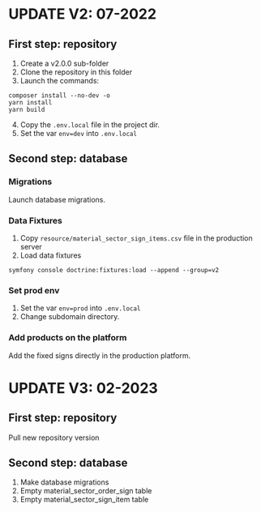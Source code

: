 # UPDATE V2: 07-2022

## First step: repository
1. Create a v2.0.0 sub-folder 
2. Clone the repository in this folder
3. Launch the commands:
```console
composer install --no-dev -o
yarn install
yarn build
```

4. Copy the `.env.local` file in the project dir.
5. Set the var `env=dev` into `.env.local`

## Second step: database

### Migrations
Launch database migrations.

### Data Fixtures
1. Copy `resource/material_sector_sign_items.csv` file in the production server
2. Load data fixtures
```console
symfony console doctrine:fixtures:load --append --group=v2
```

### Set prod env
1. Set the var `env=prod` into `.env.local`
2. Change subdomain directory.

### Add products on the platform
Add the fixed signs directly in the production platform.

# UPDATE V3: 02-2023

## First step: repository
Pull new repository version

## Second step: database
1. Make database migrations
2. Empty material_sector_order_sign table
3. Empty material_sector_sign_item table

